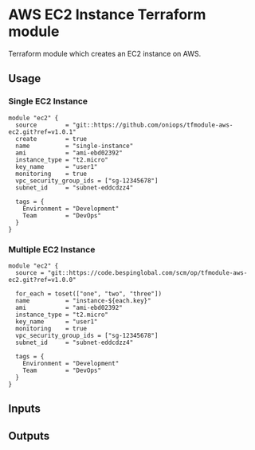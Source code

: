 # AWS EC2 Instance Terraform module

Terraform module which creates an EC2 instance on AWS.

## Usage

### Single EC2 Instance

```hcl
module "ec2" {
  source        = "git::https://github.com/oniops/tfmodule-aws-ec2.git?ref=v1.0.1"
  create        = true
  name          = "single-instance"
  ami           = "ami-ebd02392"
  instance_type = "t2.micro"
  key_name      = "user1"
  monitoring    = true
  vpc_security_group_ids = ["sg-12345678"]
  subnet_id     = "subnet-eddcdzz4"

  tags = {
    Environment = "Development"
    Team        = "DevOps"
  }
}
```

### Multiple EC2 Instance

```hcl
module "ec2" {
  source = "git::https://code.bespinglobal.com/scm/op/tfmodule-aws-ec2.git?ref=v1.0.0"

  for_each = toset(["one", "two", "three"])
  name          = "instance-${each.key}"
  ami           = "ami-ebd02392"
  instance_type = "t2.micro"
  key_name      = "user1"
  monitoring    = true
  vpc_security_group_ids = ["sg-12345678"]
  subnet_id     = "subnet-eddcdzz4"

  tags = {
    Environment = "Development"
    Team        = "DevOps"
  }
}
```

 
## Inputs


## Outputs
